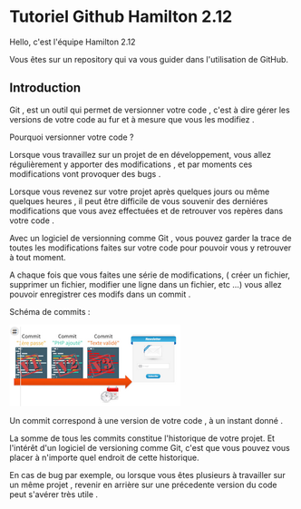 # Tutoriel Github Hamilton 2.12

Hello, c'est l'équipe Hamilton 2.12

Vous êtes sur un repository qui va vous guider dans l'utilisation de GitHub.


## Introduction

Git , est un outil qui permet de versionner votre code , c'est à dire gérer les versions de votre code au fur et à mesure que vous les modifiez .

Pourquoi versionner votre code ?

Lorsque vous travaillez sur un projet de en développement, vous allez régulièrement y apporter des modifications , et par moments ces modifications vont provoquer des bugs .

Lorsque vous revenez sur votre projet après quelques jours ou même quelques heures , il peut être difficile de vous souvenir des derniéres modifications que vous avez effectuées et de retrouver vos repères dans votre code .

Avec un logiciel de versionning comme Git , vous pouvez garder la trace de toutes les modifications faites sur votre code pour pouvoir vous y retrouver à tout moment.

A chaque fois que vous faites une série de modifications, ( créer un fichier, supprimer un fichier, modifier une ligne dans un fichier, etc ...) vous allez pouvoir enregistrer ces modifs dans un commit .

Schéma de commits :

![Tux, the Linux mascot](test.png)


Un commit correspond à une version de votre code , à un instant donné .


La somme de tous les commits constitue l'historique de votre projet. Et l'intérêt d'un logiciel de versioning comme Git, c'est que vous pouvez vous placer à n'importe quel endroit de cette historique.


En cas de bug par exemple, ou lorsque vous êtes plusieurs à travailler sur un même projet , revenir en arrière sur une précedente version du code peut s'avérer très utile .


<!-- TODO :: Insérer une introduction sur l'utilité de git. -->

<!-- ( Peut être inutile.) Insérer guide d'installation ( windows, mac, Linux) -->
